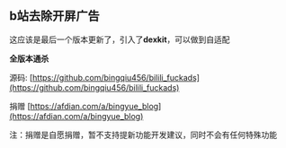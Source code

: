 ## b站去除开屏广告

这应该是最后一个版本更新了，引入了**dexkit**，可以做到自适配

**全版本通杀**

源码: [https://github.com/bingqiu456/bilili_fuckads](https://github.com/bingqiu456/bilili_fuckads)

捐赠 [https://afdian.com/a/bingyue_blog](https://afdian.com/a/bingyue_blog)

注：捐赠是自愿捐赠，暂不支持提新功能开发建议，同时不会有任何特殊功能
